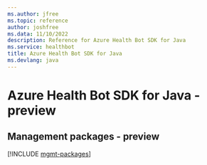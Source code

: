 ```yaml
---
ms.author: jfree
ms.topic: reference
author: joshfree
ms.data: 11/10/2022
description: Reference for Azure Health Bot SDK for Java
ms.service: healthbot
title: Azure Health Bot SDK for Java
ms.devlang: java
---
```

# Azure Health Bot SDK for Java - preview

## Management packages - preview
[!INCLUDE [mgmt-packages](health-bot-mgmt-index.md)]